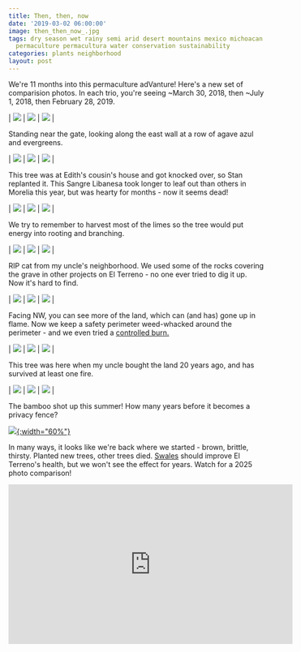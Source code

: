 ```yaml
---
title: Then, then, now
date: '2019-03-02 06:00:00'
image: then_then_now_.jpg
tags: dry season wet rainy semi arid desert mountains mexico michoacan seasons swale
  permaculture permacultura water conservation sustainability
categories: plants neighborhood
layout: post
---
```


We're 11 months into this permaculture adVanture! Here's a new set of comparision photos. In each trio, you're seeing ~March 30, 2018, then ~July 1, 2018, then February 28, 2019.


| [![](/images/east_wall_1_.jpg)](/images/east_wall_1.jpg) | [![](/images/east_wall_.jpg)](/images/east_wall.jpg) | [![](/images/east_wall2_.jpg)](/images/east_wall2.jpg) |


Standing near the gate, looking along the east wall at a row of agave azul and evergreens.


| [![](/images/blood_of_lebanon_1_.jpg)](/images/blood_of_lebanon_1.jpg) | [![](/images/blood_of_lebanon_.jpg)](/images/blood_of_lebanon.jpg) | [![](/images/blood_of_lebanon2_.jpg)](/images/blood_of_lebanon2.jpg) |


This tree was at Edith's cousin's house and got knocked over, so Stan replanted it.  This Sangre Libanesa took longer to leaf out than others in Morelia this year, but was hearty for months - now it seems dead!


| [![](/images/lime_tree_1_.jpg)](/images/lime_tree_1.jpg) | [![](/images/lime_tree_.jpg)](/images/lime_tree.jpg) | [![](/images/lime_tree2_.jpg)](/images/lime_tree2.jpg) |


We try to remember to harvest most of the limes so the tree would put energy into rooting and branching.


| [![](/images/cat_burial_1_.jpg)](/images/cat_burial_1.jpg) | [![](/images/cat_burial_.jpg)](/images/cat_burial.jpg) | [![](/images/cat_burial2_.jpg)](/images/cat_burial2.jpg) |


RIP cat from my uncle's neighborhood. We used some of the rocks covering the grave in other projects on El Terreno - no one ever tried to dig it up. Now it's hard to find.


| [![](/images/looking_west_1_.jpg)](/images/looking_west_1.jpg) | [![](/images/looking_west_.jpg)](/images/looking_west_.jpg) | [![](/images/looking_west2_.jpg)](/images/looking_west2_.jpg) |


Facing NW, you can see more of the land, which can (and has) gone up in flame. Now we keep a safety perimeter weed-whacked around the perimeter - and we even tried a [controlled burn.](https://reverdecer.annalisagross.com/2019/02/26/controlled-burn/)


| [![](/images/after_the_fire_1_.jpg)](/images/after_the_fire_1.jpg) | [![](/images/after_the_fire_.jpg)](/images/after_the_fire.jpg) | [![](/images/after_the_fire2_.jpg)](/images/after_the_fire2.jpg) |


This tree was here when my uncle bought the land 20 years ago, and has survived at least one fire.


| [![](/images/bamboo_1_.jpg)](/images/bamboo_1.jpg) | [![](/images/bamboo_.jpg)](/images/bamboo.jpg) | [![](/images/bamboo2_.jpg)](/images/bamboo2.jpg) |


The bamboo shot up this summer! How many years before it becomes a privacy fence?

[![](/images/bamboo3_.jpg){:width="60%"}](/images/bamboo3.jpg)

In many ways, it looks like we're back where we started - brown, brittle, thirsty. Planted new trees, other trees died. [Swales](https://reverdecer.annalisagross.com/2018/08/14/swale-success/) should improve El Terreno's health, but we won't see the effect for years. Watch for a 2025 photo comparison!

<iframe width="560" height="315" src="https://www.youtube-nocookie.com/embed/OtfgNKOQ4ak" frameborder="0" allow="accelerometer; autoplay; encrypted-media; gyroscope; picture-in-picture" allowfullscreen></iframe>
